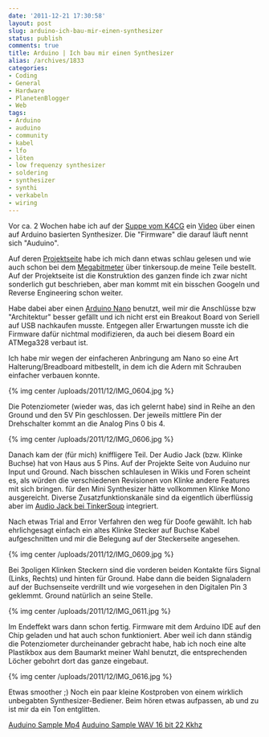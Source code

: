 ```yaml
---
date: '2011-12-21 17:30:58'
layout: post
slug: arduino-ich-bau-mir-einen-synthesizer
status: publish
comments: true
title: Arduino | Ich bau mir einen Synthesizer
alias: /archives/1833
categories:
- Coding
- General
- Hardware
- PlanetenBlogger
- Web
tags:
- Arduino
- auduino
- community
- kabel
- lfo
- löten
- low frequenzy synthesizer
- soldering
- synthesizer
- synthi
- verkabeln
- wiring
---
```


Vor ca. 2 Wochen habe ich auf der [Suppe vom K4CG](http://k4cg.soup.io) ein [Video](http://vimeo.com/2266458) über einen auf Arduino basierten Synthesizer. Die "Firmware" die darauf läuft nennt sich "Auduino".

Auf deren [Projektseite](http://code.google.com/p/tinkerit/wiki/Auduino) habe ich mich dann etwas schlau gelesen und wie auch schon bei dem [Megabitmeter](/archives/1751) über tinkersoup.de meine Teile bestellt. Auf der Projektseite ist die Konstruktion des ganzen finde ich zwar nicht sonderlich gut beschrieben, aber man kommt mit ein bisschen Googeln und Reverse Engineering schon weiter.

Habe dabei aber einen [Arduino Nano](http://arduino.cc/en/Main/ArduinoBoardNano) benutzt, weil mir die Anschlüsse bzw "Architektur" besser gefällt und ich nicht erst ein Breakout Board von Seriell auf USB nachkaufen musste. Entgegen aller Erwartungen musste ich die Firmware dafür nichtmal modifizieren, da auch bei diesem Board ein ATMega328 verbaut ist.

Ich habe mir wegen der einfacheren Anbringung am Nano so eine Art Halterung/Breadboard mitbestellt, in dem ich die Adern mit Schrauben einfacher verbauen konnte.

{% img center /uploads/2011/12/IMG_0604.jpg %}

Die Potenziometer (wieder was, das ich gelernt habe) sind in Reihe an den Ground und den 5V Pin geschlossen. Der jeweils mittlere Pin der Drehschalter kommt an die Analog Pins 0 bis 4.

{% img center /uploads/2011/12/IMG_0606.jpg %}

Danach kam der (für mich) kniffligere Teil. Der Audio Jack (bzw. Klinke Buchse) hat von Haus aus 5 Pins. Auf der Projekte Seite von Auduino nur Input und Ground. Nach bisschen schlaulesen in Wikis und Foren scheint es, als würden die verschiedenen Revisionen von Klinke andere Features mit sich bringen. für den Mini Synthesizer hätte vollkommen Klinke Mono ausgereicht. Diverse Zusatzfunktionskanäle sind da eigentlich überflüssig aber im [Audio Jack bei TinkerSoup](http://www.tinkersoup.de/product_info.php?products_id=74&osCsid=3c2172e4114e78d30b2788b3cd0d6077) integriert.

Nach etwas Trial and Error Verfahren den weg für Doofe gewählt. Ich hab ehrlichgesagt einfach ein altes Klinke Stecker auf Buchse Kabel aufgeschnitten und mir die Belegung auf der Steckerseite angesehen.

{% img center /uploads/2011/12/IMG_0609.jpg %}

Bei 3poligen Klinken Steckern sind die vorderen beiden Kontakte fürs Signal (Links, Rechts) und hinten für Ground. Habe dann die beiden Signaladern auf der Buchsenseite verdrillt und wie vorgesehen in den Digitalen Pin 3 geklemmt. Ground natürlich an seine Stelle.

{% img center /uploads/2011/12/IMG_0611.jpg %}

Im Endeffekt wars dann schon fertig. Firmware mit dem Arduino IDE auf den Chip geladen und hat auch schon funktioniert.  Aber weil ich dann ständig die Potenziometer durcheinander gebracht habe, hab ich noch eine alte Plastikbox aus dem Baumarkt meiner Wahl benutzt, die entsprechenden Löcher gebohrt dort das ganze eingebaut.

{% img center /uploads/2011/12/IMG_0616.jpg %}

Etwas smoother ;) Noch ein paar kleine Kostproben von einem wirklich unbegabten Synthesizer-Bediener. Beim hören etwas aufpassen, ab und zu ist mir da ein Ton entglitten.

[Auduino Sample Mp4](/uploads/2011/12/record.mp4)
[Auduino Sample WAV 16 bit 22 Kkhz](/uploads/2011/12/record16bit-22kkhz.wav)
